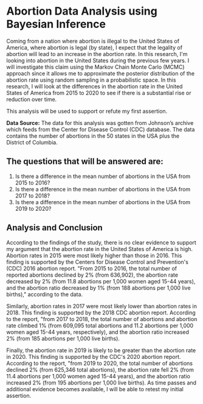 # **Abortion Data Analysis using Bayesian Inference**

Coming from a nation where abortion is illegal to the United States of America, where abortion is legal (by state), I expect that the legality of abortion will lead to an increase in the abortion rate. In this research, I'm looking into abortion in the United States during the previous few years. I will investigate this claim using the Markov Chain Monte Carlo (MCMC) approach since it allows me to approximate the posterior distribution of the abortion rate using random sampling in a probabilistic space. In this research, I will look at the differences in the abortion rate in the United States of America from 2015 to 2020 to see if there is a substantial rise or reduction over time.

This analysis will be used to support or refute my first assertion.

**Data Source:** The data for this analysis was gotten from Johnson’s archive which feeds from the Center for Disease Control (CDC) database. The data contains the number of abortions in the 50 states in the USA plus the District of Columbia.

## **The questions that will be answered are:**
  1.  Is there a difference in the mean number of abortions in the USA from 2015 to 2016?
  2.  Is there a difference in the mean number of abortions in the USA from 2017 to 2018?
  3.  Is there a difference in the mean number of abortions in the USA from 2019 to 2020?
  
## **Analysis and Conclusion**
According to the findings of the study, there is no clear evidence to support my argument that the abortion rate in the United States of America is high. Abortion rates in 2015 were most likely higher than those in 2016. This finding is supported by the Centers for Disease Control and Prevention's (CDC) 2016 abortion report. "From 2015 to 2016, the total number of reported abortions declined by 2% (from 636,902), the abortion rate decreased by 2% (from 11.8 abortions per 1,000 women aged 15-44 years), and the abortion ratio decreased by 1% (from 188 abortions per 1,000 live births)," according to the data.

Similarly, abortion rates in 2017 were most likely lower than abortion rates in 2018. This finding is supported by the 2018 CDC abortion report. According to the report, "from 2017 to 2018, the total number of abortions and abortion rate climbed 1% (from 609,095 total abortions and 11.2 abortions per 1,000 women aged 15-44 years, respectively), and the abortion ratio increased 2% (from 185 abortions per 1,000 live births).

Finally, the abortion rate in 2019 is likely to be greater than the abortion rate in 2020. This finding is supported by the CDC's 2020 abortion report. According to the report, "from 2019 to 2020, the total number of abortions declined 2% (from 625,346 total abortions), the abortion rate fell 2% (from 11.4 abortions per 1,000 women aged 15-44 years), and the abortion ratio increased 2% (from 195 abortions per 1,000 live births). As time passes and additional evidence becomes available, I will be able to retest my initial assertion.
